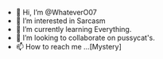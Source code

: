 - 👋 Hi, I’m @WhateverO07
- 👀 I’m interested in Sarcasm 
- 🌱 I’m currently learning Everything.
- 💞️ I’m looking to collaborate on pussycat's.
- 📫 How to reach me ...[Mystery]

<!---
WhateverO07/WhateverO07 is a ✨ special ✨ repository because its `README.md` (this file) appears on your GitHub profile.
You can click the Preview link to take a look at your changes.
--->
